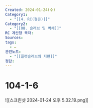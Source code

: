```yaml
---
Created: 2024-01-24(수)
Category1:
  - "[[4. RC(철콘)]]"
Category2:
  - "[[08. 슬래브 및 벽체]]"
RC 계산형 목차: 
Sources: 
tags:
  - ✏️
관련노트:
  - "[[플랫슬래브의 지판]]"
정답:
---
```

#  104-1-6

![[스크린샷 2024-01-24 오후 5.32.19.png]]